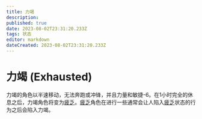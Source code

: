 ```yaml
---
title: 力竭
description: 
published: true
date: 2023-08-02T23:31:20.233Z
tags: 状态
editor: markdown
dateCreated: 2023-08-02T23:31:20.233Z
---
```


# 力竭 (Exhausted)
力竭的角色以半速移动，无法奔跑或冲锋，并且力量和敏捷-6。在1小时完全的休息之后，力竭角色将变为[疲乏](/状态/疲乏)。[疲乏](/状态/疲乏)角色在进行一些通常会让人陷入[疲乏](/状态/疲乏)状态的行为之后会陷入力竭。